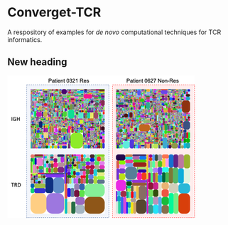 # Converget-TCR
A respository of examples for *de novo* computational techniques for TCR informatics. 

## New heading

![Tree Maps showing sequence diversity two patient T cell repertoires](https://github.com/JenniferBone/convergent-TCR/blob/2236649463b61055bab2e2c29bf9512c168558d8/figures/Tree_maps.png)
